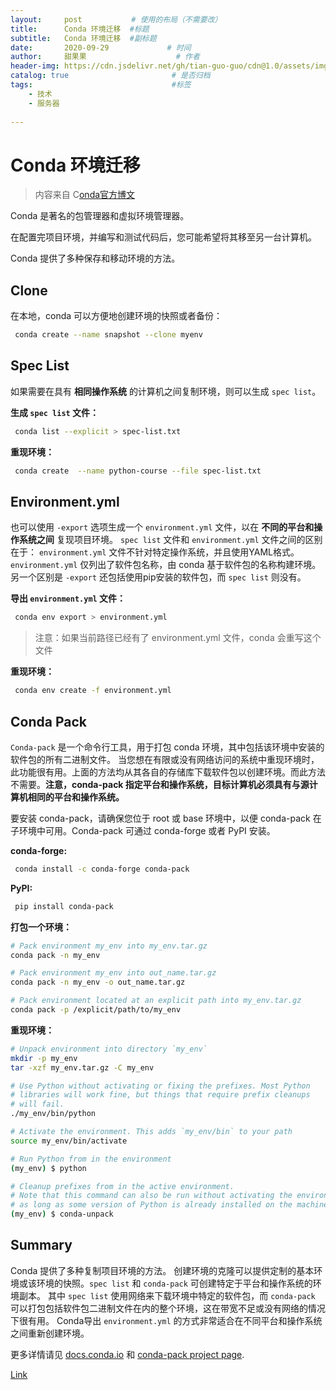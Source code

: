 ```yaml
---
layout:     post           # 使用的布局（不需要改）
title:      Conda 环境迁移  #标题
subtitle:   Conda 环境迁移  #副标题
date:       2020-09-29             # 时间
author:     甜果果                    # 作者
header-img: https://cdn.jsdelivr.net/gh/tian-guo-guo/cdn@1.0/assets/img/post-bg-debug.png    #背景图片
catalog: true                       # 是否归档
tags:                               #标签
    - 技术
    - 服务器
 
---
```


# Conda 环境迁移

>   内容来自 C[onda官方博文](https://link.zhihu.com/?target=https%3A//www.anaconda.com/moving-conda-environments/)

Conda 是著名的包管理器和虚拟环境管理器。

在配置完项目环境，并编写和测试代码后，您可能希望将其移至另一台计算机。

Conda 提供了多种保存和移动环境的方法。

## **Clone**

在本地，conda 可以方便地创建环境的快照或者备份：

```bash
 conda create --name snapshot --clone myenv
```

## **Spec List**

如果需要在具有 **相同操作系统** 的计算机之间复制环境，则可以生成 `spec list`。

**生成 `spec list` 文件：**

```bash
 conda list --explicit > spec-list.txt
```

**重现环境：**

```bash
 conda create  --name python-course --file spec-list.txt
```

## **Environment.yml**

也可以使用 `-export` 选项生成一个 `environment.yml` 文件，以在 **不同的平台和操作系统之间** 复现项目环境。 `spec list` 文件和 `environment.yml` 文件之间的区别在于： `environment.yml` 文件不针对特定操作系统，并且使用YAML格式。 `environment.yml` 仅列出了软件包名称，由 conda 基于软件包的名称构建环境。 另一个区别是 `-export` 还包括使用pip安装的软件包，而 `spec list` 则没有。

**导出 `environment.yml` 文件：**

```bash
 conda env export > environment.yml
```

>   注意：如果当前路径已经有了 environment.yml 文件，conda 会重写这个文件

**重现环境：**

```bash
 conda env create -f environment.yml
```

## **Conda Pack**

`Conda-pack` 是一个命令行工具，用于打包 conda 环境，其中包括该环境中安装的软件包的所有二进制文件。 当您想在有限或没有网络访问的系统中重现环境时，此功能很有用。上面的方法均从其各自的存储库下载软件包以创建环境。而此方法不需要。**注意，conda-pack 指定平台和操作系统，目标计算机必须具有与源计算机相同的平台和操作系统。**

要安装 conda-pack，请确保您位于 root 或 base 环境中，以便 conda-pack 在子环境中可用。Conda-pack 可通过 conda-forge 或者 PyPI 安装。

**conda-forge:**

```bash
 conda install -c conda-forge conda-pack
```

**PyPI:**

```bash
 pip install conda-pack
```

**打包一个环境：**

```bash
# Pack environment my_env into my_env.tar.gz
conda pack -n my_env

# Pack environment my_env into out_name.tar.gz
conda pack -n my_env -o out_name.tar.gz

# Pack environment located at an explicit path into my_env.tar.gz
conda pack -p /explicit/path/to/my_env
```

**重现环境：**

```bash
# Unpack environment into directory `my_env`
mkdir -p my_env
tar -xzf my_env.tar.gz -C my_env

# Use Python without activating or fixing the prefixes. Most Python
# libraries will work fine, but things that require prefix cleanups
# will fail.
./my_env/bin/python

# Activate the environment. This adds `my_env/bin` to your path
source my_env/bin/activate

# Run Python from in the environment
(my_env) $ python

# Cleanup prefixes from in the active environment.
# Note that this command can also be run without activating the environment
# as long as some version of Python is already installed on the machine.
(my_env) $ conda-unpack
```

## **Summary**

Conda 提供了多种复制项目环境的方法。 创建环境的克隆可以提供定制的基本环境或该环境的快照。`spec list` 和 `conda-pack` 可创建特定于平台和操作系统的环境副本。 其中 `spec list` 使用网络来下载环境中特定的软件包，而 `conda-pack` 可以打包包括软件包二进制文件在内的整个环境，这在带宽不足或没有网络的情况下很有用。 Conda导出 `environment.yml` 的方式非常适合在不同平台和操作系统之间重新创建环境。

更多详情请见 [docs.conda.io](https://link.zhihu.com/?target=https%3A//docs.conda.io/projects/conda/en/latest/user-guide/tasks/manage-environments.html%23create-env-from-file) 和 [conda-pack project page](https://link.zhihu.com/?target=https%3A//conda.github.io/conda-pack/).

[Link](https://zhuanlan.zhihu.com/p/87344422)

